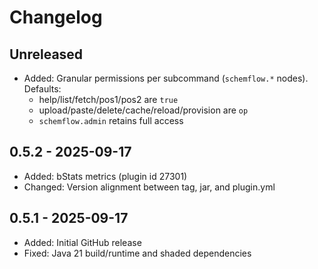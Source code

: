 # Changelog

## Unreleased
- Added: Granular permissions per subcommand (`schemflow.*` nodes). Defaults:
	- help/list/fetch/pos1/pos2 are `true`
	- upload/paste/delete/cache/reload/provision are `op`
	- `schemflow.admin` retains full access

## 0.5.2 - 2025-09-17
- Added: bStats metrics (plugin id 27301)
- Changed: Version alignment between tag, jar, and plugin.yml

## 0.5.1 - 2025-09-17
- Added: Initial GitHub release
- Fixed: Java 21 build/runtime and shaded dependencies